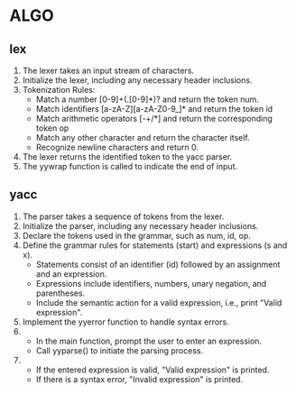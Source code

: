 # ALGO

## lex
1. The lexer takes an input stream of characters.
2. Initialize the lexer, including any necessary header inclusions.
3. Tokenization Rules:
    - Match a number [0-9]+(\.[0-9]*)? and return the token num.
    - Match identifiers [a-zA-Z][a-zA-Z0-9_]* and return the token id
    - Match arithmetic operators [-+/*] and return the corresponding token op
    - Match any other character and return the character itself.
    - Recognize newline characters and return 0.
4. The lexer returns the identified token to the yacc parser.
5. The yywrap function is called to indicate the end of input.

## yacc
1. The parser takes a sequence of tokens from the lexer.
2. Initialize the parser, including any necessary header inclusions.
3. Declare the tokens used in the grammar, such as num, id, op.
4. Define the grammar rules for statements (start) and expressions (s and x).
    - Statements consist of an identifier (id) followed by an assignment and an expression.
    - Expressions include identifiers, numbers, unary negation, and parentheses.
    - Include the semantic action for a valid expression, i.e., print "Valid expression". 
5. Implement the yyerror function to handle syntax errors. 
6. - In the main function, prompt the user to enter an expression.
    - Call yyparse() to initiate the parsing process.
7. - If the entered expression is valid, "Valid expression" is printed.
    - If there is a syntax error, "Invalid expression" is printed.